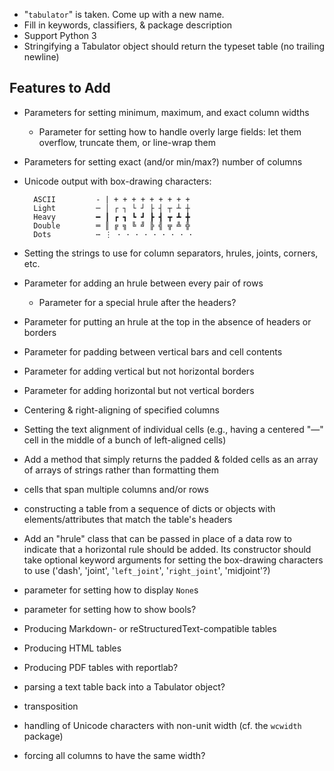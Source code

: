 - "`tabulator`" is taken.  Come up with a new name.
- Fill in keywords, classifiers, & package description
- Support Python 3
- Stringifying a Tabulator object should return the typeset table (no trailing
  newline)

Features to Add
---------------
- Parameters for setting minimum, maximum, and exact column widths
    - Parameter for setting how to handle overly large fields: let them
      overflow, truncate them, or line-wrap them
- Parameters for setting exact (and/or min/max?) number of columns
- Unicode output with box-drawing characters:

        ASCII         - | + + + + + + + + +
        Light         ─ │ ┌ ┐ └ ┘ ├ ┤ ┬ ┴ ┼
        Heavy         ━ ┃ ┏ ┓ ┗ ┛ ┣ ┫ ┳ ┻ ╋
        Double        ═ ║ ╔ ╗ ╚ ╝ ╠ ╣ ╦ ╩ ╬
        Dots          ⋯ ⋮ · · · · · · · · ·

- Setting the strings to use for column separators, hrules, joints, corners,
  etc.
- Parameter for adding an hrule between every pair of rows
    - Parameter for a special hrule after the headers?
- Parameter for putting an hrule at the top in the absence of headers or
  borders
- Parameter for padding between vertical bars and cell contents
- Parameter for adding vertical but not horizontal borders
- Parameter for adding horizontal but not vertical borders
- Centering & right-aligning of specified columns
- Setting the text alignment of individual cells (e.g., having a centered "—"
  cell in the middle of a bunch of left-aligned cells)
- Add a method that simply returns the padded & folded cells as an array of
  arrays of strings rather than formatting them
- cells that span multiple columns and/or rows
- constructing a table from a sequence of dicts or objects with
  elements/attributes that match the table's headers
- Add an "hrule" class that can be passed in place of a data row to indicate
  that a horizontal rule should be added.  Its constructor should take
  optional keyword arguments for setting the box-drawing characters to use
  ('dash', 'joint', '`left_joint`', '`right_joint`', 'midjoint'?)
- parameter for setting how to display `None`s
- parameter for setting how to show bools?
- Producing Markdown- or reStructuredText-compatible tables
- Producing HTML tables
- Producing PDF tables with reportlab?
- parsing a text table back into a Tabulator object?
- transposition
- handling of Unicode characters with non-unit width (cf. the `wcwidth`
  package)
- forcing all columns to have the same width?
